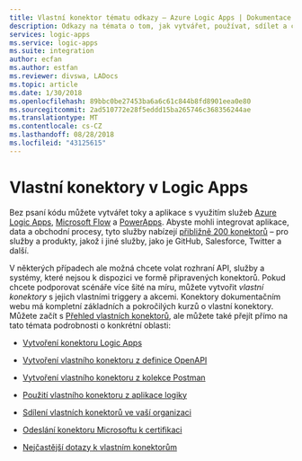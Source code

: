 ```yaml
---
title: Vlastní konektor tématu odkazy – Azure Logic Apps | Dokumentace Microsoftu
description: Odkazy na témata o tom, jak vytvářet, používat, sdílet a certifikace vlastních konektorů
services: logic-apps
ms.service: logic-apps
ms.suite: integration
author: ecfan
ms.author: estfan
ms.reviewer: divswa, LADocs
ms.topic: article
ms.date: 1/30/2018
ms.openlocfilehash: 89bbc0be27453ba6a6c61c844b8fd8901eea0e80
ms.sourcegitcommit: 2ad510772e28f5eddd15ba265746c368356244ae
ms.translationtype: MT
ms.contentlocale: cs-CZ
ms.lasthandoff: 08/28/2018
ms.locfileid: "43125615"
---
```

# <a name="custom-connectors-in-logic-apps"></a>Vlastní konektory v Logic Apps

Bez psaní kódu můžete vytvářet toky a aplikace s využitím služeb [Azure Logic Apps](https://azure.microsoft.com/services/logic-apps), [Microsoft Flow](https://flow.microsoft.com) a [PowerApps](https://powerapps.microsoft.com). Abyste mohli integrovat aplikace, data a obchodní procesy, tyto služby nabízejí [přibližně 200 konektorů](https://docs.microsoft.com/connectors/) – pro služby a produkty, jakož i jiné služby, jako je GitHub, Salesforce, Twitter a další.

V některých případech ale možná chcete volat rozhraní API, služby a systémy, které nejsou k dispozici ve formě připravených konektorů. Pokud chcete podporovat scénáře více šité na míru, můžete vytvořit *vlastní konektory* s jejich vlastními triggery a akcemi. Konektory dokumentačním webu má kompletní základních a pokročilých kurzů o vlastní konektory. Můžete začít s [Přehled vlastních konektorů](https://docs.microsoft.com/connectors/custom-connectors/), ale můžete také přejít přímo na tato témata podrobnosti o konkrétní oblasti:

* [Vytvoření konektoru Logic Apps](https://docs.microsoft.com/connectors/custom-connectors/create-logic-apps-connector)

* [Vytvoření vlastního konektoru z definice OpenAPI](https://docs.microsoft.com/connectors/custom-connectors/define-openapi-definition)

* [Vytvoření vlastního konektoru z kolekce Postman](https://docs.microsoft.com/connectors/custom-connectors/define-postman-collection)

* [Použití vlastního konektoru z aplikace logiky](https://docs.microsoft.com/connectors/custom-connectors/use-custom-connector-logic-apps)

* [Sdílení vlastních konektorů ve vaší organizaci](https://docs.microsoft.com/connectors/custom-connectors/share)

* [Odeslání konektoru Microsoftu k certifikaci](https://docs.microsoft.com/connectors/custom-connectors/submit-certification)

* [Nejčastější dotazy k vlastním konektorům](https://docs.microsoft.com/connectors/custom-connectors/faq)